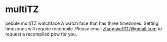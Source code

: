 multiTZ
=======

pebble multiTZ watchface
A watch face that has three timezones.
Setting timezones will require recompile. Please email zhangwe0117@gmail.com to request a recompiled pbw for you.
